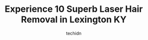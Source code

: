 ---
layout: ampstory
image: https://i0.wp.com/www.depkes.org/wp-content/uploads/2023/06/laser-hair-removal-0-in-lexington-ky-1685841555.png?resize=640,853
author: techidn
featured: false
description: Discover the impressive array of Laser Hair Removal options in Lexington KY, where you can find 10 of the largest Laser Hair Removal establishments in the area. From renowned classics to hid
title: Experience 10 Superb Laser Hair Removal in Lexington KY
cover:
   title: Experience 10 Superb Laser Hair Removal in Lexington KY
   subtitle: Rickpate
   background: https://www.depkes.org/wp-content/uploads/2023/06/laser-hair-removal-0-in-lexington-ky-1685841555.png

pages: 
 - layout: thirds
   top: <h1>#1 Jazzi Cosmetic Surgery & Aesthetic Medicine</h1>
   bottom: "<p>I have done several peels, lasers, micro needling etc on my face.  I underwent the noninvasive Co2 resurfacing.  Today is day 2, my face is rough and dry.   I am pleased </p>"
   background: https://www.depkes.org/wp-content/uploads/2023/06/laser-hair-removal-1-in-lexington-ky-1685841556.jpeg
   backgroundblur: true
 - layout: thirds
   top: <h1>#2 Kentucky Laser Hair Removal</h1>
   bottom: "<p>I have been wanting laser hair removal for as long as I can remember, but I was always nervous and delayed it for many years. I finally decided to schedule a consultation</p>"
   background: https://www.depkes.org/wp-content/uploads/2023/06/laser-hair-removal-2-in-lexington-ky-1685841557.png
   cta:
      link: https://www.depkes.org/blog/experience-10-superb-laser-hair-removal-in-lexington-ky/
      text: Experience 10 Superb Laser Hair Removal in Lexington KY
 - layout: thirds
   top: <h1>#3 Uptown Laser Hair Removal</h1>
   bottom: "<p>2201 Regency Rd Suite 503, Lexington, KY 40503, United States</p>"
   background: https://www.depkes.org/wp-content/uploads/2023/06/laser-hair-removal-3-in-lexington-ky-1685841557.jpeg
   cta:
      link: https://www.depkes.org/blog/experience-10-superb-laser-hair-removal-in-lexington-ky/
      text: Experience 10 Superb Laser Hair Removal in Lexington KY
 - layout: thirds
   top: <h1>#4 Lexington Tattoo Removal</h1>
   bottom: "<p>120 E Reynolds Rd #1, Lexington, KY 40517, United States</p>"
   background: https://images.unsplash.com/photo-1534312527009-56c7016453e6?ixlib=rb-4.0.3&ixid=MnwxMjA3fDB8MHxwaG90by1wYWdlfHx8fGVufDB8fHx8&auto=format&fit=crop&w=640&h=853&q=80
   cta:
      link: https://www.depkes.org/blog/experience-10-superb-laser-hair-removal-in-lexington-ky/
      text: Experience 10 Superb Laser Hair Removal in Lexington KY
 - layout: thirds
   top: <h1>#5 Luxe Lounge Medspa</h1>
   bottom: "<p>867 E High St Suite 230, Lexington, KY 40502, United States</p>"
   background: https://images.unsplash.com/photo-1547366785-564103df7e13?ixlib=rb-4.0.3&ixid=MnwxMjA3fDB8MHxwaG90by1wYWdlfHx8fGVufDB8fHx8&auto=format&fit=crop&w=640&h=853&q=80
   cta:
      link: https://www.depkes.org/blog/experience-10-superb-laser-hair-removal-in-lexington-ky/
      text: Experience 10 Superb Laser Hair Removal in Lexington KY
 - layout: thirds
   top: <h1>#6 Hourglass Aesthetics</h1>
   bottom: "<p>124 Clay Ave, Lexington, KY 40502, United States</p>"
   background: https://images.unsplash.com/photo-1620421680010-0766ff230392?ixlib=rb-4.0.3&ixid=MnwxMjA3fDB8MHxwaG90by1wYWdlfHx8fGVufDB8fHx8&auto=format&fit=crop&w=640&h=853&q=80
   cta:
      link: https://www.depkes.org/blog/experience-10-superb-laser-hair-removal-in-lexington-ky/
      text: Experience 10 Superb Laser Hair Removal in Lexington KY
 - layout: thirds
   top: <h1>#7 Ideal Image Lexington</h1>
   bottom: "<p>2300 Sir Barton Way #140, Lexington, KY 40509, United States</p>"
   background: https://images.unsplash.com/photo-1609083590460-7b8cc0ca65f8?ixlib=rb-4.0.3&ixid=MnwxMjA3fDB8MHxwaG90by1wYWdlfHx8fGVufDB8fHx8&auto=format&fit=crop&w=640&h=853&q=80
   cta:
      link: https://www.depkes.org/blog/experience-10-superb-laser-hair-removal-in-lexington-ky/
      text: Experience 10 Superb Laser Hair Removal in Lexington KY
 - layout: thirds
   middle: Continue reading...
   background: https://images.unsplash.com/photo-1546497974-b213c9efb599?ixlib=rb-4.0.3&ixid=MnwxMjA3fDB8MHxwaG90by1wYWdlfHx8fGVufDB8fHx8&auto=format&fit=crop&w=640&h=853&q=80
   cta:
      link: https://www.depkes.org/blog/experience-10-superb-laser-hair-removal-in-lexington-ky/
      text: Experience 10 Superb Laser Hair Removal in Lexington KY
      
---